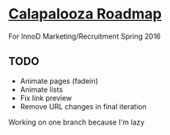 # [Calapalooza Roadmap](http://calapalooza.innovativedesign.club/)

For InnoD Marketing/Recruitment Spring 2016

## TODO
* Animate pages (fadein)
* Animate lists
* Fix link preview
* Remove URL changes in final iteration

Working on one branch because I'm lazy
